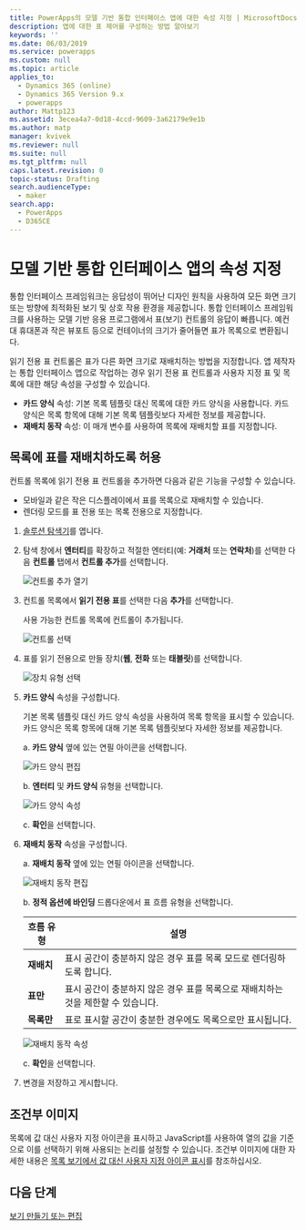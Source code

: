 ```yaml
---
title: PowerApps의 모델 기반 통합 인터페이스 앱에 대한 속성 지정 | MicrosoftDocs
description: 앱에 대한 표 제어를 구성하는 방법 알아보기
keywords: ''
ms.date: 06/03/2019
ms.service: powerapps
ms.custom: null
ms.topic: article
applies_to:
  - Dynamics 365 (online)
  - Dynamics 365 Version 9.x
  - powerapps
author: Mattp123
ms.assetid: 3ecea4a7-0d18-4ccd-9609-3a62179e9e1b
ms.author: matp
manager: kvivek
ms.reviewer: null
ms.suite: null
ms.tgt_pltfrm: null
caps.latest.revision: 0
topic-status: Drafting
search.audienceType:
  - maker
search.app:
  - PowerApps
  - D365CE
---
```


# <a name="specify-properties-for-model-driven-unified-interface-apps"></a>모델 기반 통합 인터페이스 앱의 속성 지정

통합 인터페이스 프레임워크는 응답성이 뛰어난 디자인 원칙을 사용하여 모든 화면 크기 또는 방향에 최적화된 보기 및 상호 작용 환경을 제공합니다. 통합 인터페이스 프레임워크를 사용하는 모델 기반 응용 프로그램에서 표(보기) 컨트롤의 응답이 빠릅니다. 예컨대 휴대폰과 작은 뷰포트 등으로 컨테이너의 크기가 줄어들면 표가 목록으로 변환됩니다. 

읽기 전용 표 컨트롤은 표가 다른 화면 크기로 재배치하는 방법을 지정합니다. 앱 제작자는 통합 인터페이스 앱으로 작업하는 경우 읽기 전용 표 컨트롤과 사용자 지정 표 및 목록에 대한 해당 속성을 구성할 수 있습니다.
- **카드 양식** 속성: 기본 목록 템플릿 대신 목록에 대한 카드 양식을 사용합니다. 카드 양식은 목록 항목에 대해 기본 목록 템플릿보다 자세한 정보를 제공합니다.
- **재배치 동작** 속성: 이 매개 변수를 사용하여 목록에 재배치할 표를 지정합니다.

## <a name="allow-grid-to-reflow-into-list"></a>목록에 표를 재배치하도록 허용

컨트롤 목록에 읽기 전용 표 컨트롤을 추가하면 다음과 같은 기능을 구성할 수 있습니다. 
- 모바일과 같은 작은 디스플레이에서 표를 목록으로 재배치할 수 있습니다.
- 렌더링 모드를 표 전용 또는 목록 전용으로 지정합니다.  

1. [솔루션 탐색기](advanced-navigation.md#solution-explorer)를 엽니다.
2. 탐색 창에서 **엔터티**를 확장하고 적절한 엔터티(예: **거래처** 또는 **연락처**)를 선택한 다음 **컨트롤** 탭에서 **컨트롤 추가**를 선택합니다.

    ![컨트롤 추가 열기](media/UnifiedInterface_ReadOnlyGrid_AddControl.png "컨트롤 추가 열기")

3. 컨트롤 목록에서 **읽기 전용 표**를 선택한 다음 **추가**를 선택합니다.

    사용 가능한 컨트롤 목록에 컨트롤이 추가됩니다.
   
    ![컨트롤 선택](media/UnifiedInterface_ReadOnlyGrid_SelectControl.png "컨트롤 선택")
    
4. 표를 읽기 전용으로 만들 장치(**웹**, **전화** 또는 **태블릿**)를 선택합니다.

    ![장치 유형 선택](media/UnifiedInterface_ReadOnlyGrid_SelectDevice.png "장치 유형 선택")

5. **카드 양식** 속성을 구성합니다.

    기본 목록 템플릿 대신 카드 양식 속성을 사용하여 목록 항목을 표시할 수 있습니다. 카드 양식은 목록 항목에 대해 기본 목록 템플릿보다 자세한 정보를 제공합니다.    

    a. **카드 양식** 옆에 있는 연필 아이콘을 선택합니다.

    ![카드 양식 편집](media/UnifiedInterface_ReadOnlyGrid_CardForm.png "카드 양식 편집")

    b.  **엔터티** 및 **카드 양식** 유형을 선택합니다.

    ![카드 양식 속성](media/UnifiedInterface_ReadOnlyGrid_CardFormProperties.png "카드 양식 속성")

    c. **확인**을 선택합니다.
6. **재배치 동작** 속성을 구성합니다. 
    
    a. **재배치 동작** 옆에 있는 연필 아이콘을 선택합니다.

    ![재배치 동작 편집](media/UnifiedInterface_ReadOnlyGrid_EditReflow.png "재배치 동작 편집")

    b. **정적 옵션에 바인딩** 드롭다운에서 표 흐름 유형을 선택합니다. 

    |흐름 유형|설명|
    |--------------|--------------------|
    |**재배치**|표시 공간이 충분하지 않은 경우 표를 목록 모드로 렌더링하도록 합니다.|
    |**표만**|표시 공간이 충분하지 않은 경우 표를 목록으로 재배치하는 것을 제한할 수 있습니다.|
    |**목록만**|표로 표시할 공간이 충분한 경우에도 목록으로만 표시됩니다.|
    
     ![재배치 동작 속성](media/UnifiedInterface_ReadOnlyGrid_ReflowProperties.png "재배치 동작 속성")

    c. **확인**을 선택합니다.


7.  변경을 저장하고 게시합니다. 


## <a name="conditional-image"></a>조건부 이미지
목록에 값 대신 사용자 지정 아이콘을 표시하고 JavaScript를 사용하여 열의 값을 기준으로 이를 선택하기 위해 사용되는 논리를 설정할 수 있습니다. 조건부 이미지에 대한 자세한 내용은 [목록 보기에서 값 대신 사용자 지정 아이콘 표시](../common-data-service/display-custom-icons-instead.md)를 참조하십시오.

## <a name="next-steps"></a>다음 단계
[보기 만들기 또는 편집](create-edit-views.md)
